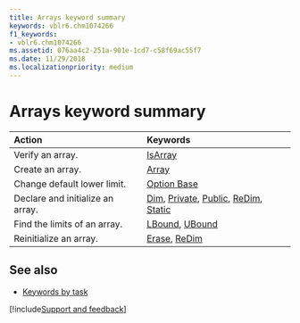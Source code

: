 ```yaml
---
title: Arrays keyword summary
keywords: vblr6.chm1074266
f1_keywords:
- vblr6.chm1074266
ms.assetid: 076aa4c2-251a-901e-1cd7-c58f69ac55f7
ms.date: 11/29/2018
ms.localizationpriority: medium
---
```



# Arrays keyword summary

|Action|Keywords|
|:-----|:-----|
|Verify an array.|[IsArray](isarray-function.md)|
|Create an array.|[Array](array-function.md)|
|Change default lower limit.|[Option Base](option-base-statement.md)|
|Declare and initialize an array.|[Dim](dim-statement.md), [Private](private-statement.md), [Public](public-statement.md), [ReDim](redim-statement.md), [Static](static-statement.md)|
|Find the limits of an array.|[LBound](lbound-function.md), [UBound](ubound-function.md)|
|Reinitialize an array.|[Erase](erase-statement.md), [ReDim](redim-statement.md)|

## See also

- [Keywords by task](keywords-by-task.md)

[!include[Support and feedback](~/includes/feedback-boilerplate.md)]
